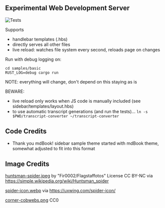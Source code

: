 ## Experimental Web Development Server

![Tests](https://github.com/ultrasaurus/altwebgen/actions/workflows/action-test.yml/badge.svg
)

Supports
* handlebar templates (.hbs)
* directly serves all other files
* live reload: watches file system every second, reloads page on changes

Run with debug logging on:
```
cd samples/basic
RUST_LOG=debug cargo run
```

NOTE: everything will change, don't depend on this staying as is

BEWARE:
* live reload only works when JS code is manually included (see sidebar/templates/layout.hbs)
* to use automatic transcript generations (and run the tests)...
```ln -s $PWD/transcript-converter ~/transcript-converter```


## Code Credits

* Thank you mdBook! sidebar sample theme started with mdBook theme, somewhat adjusted to fit into this format

## Image Credits
[huntsman-spider.jpeg](https://commons.wikimedia.org/wiki/File:Huntsman_spider_white_bg03.jpg) by "Fir0002/Flagstaffotos" License CC BY-NC via https://simple.wikipedia.org/wiki/Huntsman_spider

[spider-icon.webp](https://uxwing.com/spider-icon/) via https://uxwing.com/spider-icon/

[corner-cobwebs.png](https://pixabay.com/vectors/spider-web-corner-wall-design-311050/) CC0
